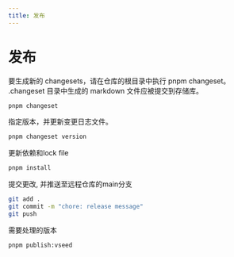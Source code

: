 ```yaml
---
title: 发布
---
```



# 发布

要生成新的 changesets，请在仓库的根目录中执行 pnpm changeset。 .changeset 目录中生成的 markdown 文件应被提交到存储库。
```bash
pnpm changeset
```

指定版本，并更新变更日志文件。
```bash
pnpm changeset version
```

更新依赖和lock file
```bash
pnpm install
```

提交更改, 并推送至远程仓库的main分支
```bash
git add .
git commit -m "chore: release message"
git push
```

需要处理的版本
```bash
pnpm publish:vseed
```